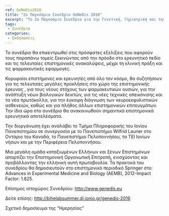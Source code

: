 ```yaml
---
ref: GeNeDis2016
title: "2ο Παγκόσμιο Συνέδριο GeNeDis 2016"
excerpt: "Το 2ο Παγκόσμιο Συνέδριο για την Γενετική, Γηριατρική και την Έρευνα νευροεκφυλιστικών νόσων, το 2nd World Congress 'GeNeDis 2016' με τίτλο ‘Geriatrics and Neurodegenerative Diseases Research’ θα πραγματοποιηθεί στην Σπάρτη, 20-23 Οκτωβρίου 2016."
tags: 
 - Συνέδρια
categories:
 - Εκδηλώσεις
---
```


Το συνέδριο θα επικεντρωθεί στις πρόσφατες εξελίξεις που αφορούν τους παραπάνω τομείς ξεκινώντας από την πρόοδο στο ερευνητικό πεδίο και τις τελευταίες επιστημονικές ανακαλύψεις, μέχρι τη κλινική πράξη και τις φαρμακευτικές εφαρμογές.

Κορυφαίοι επιστήμονες και ερευνητές από όλο τον κόσμο, θα συζητήσουν για τις τελευταίες μεγάλες προκλήσεις στο χώρο της επιστημονικής έρευνας , για τους νέους  στόχους των φαρμακευτικών ουσιών, για την ανάπτυξη νέων βιολογικών δεικτών, για τις νέες τεχνικές απεικόνισης και  τα νέα πρωτόκολλα, για την έγκαιρη διάγνωση των νευροεκφυλιστικών ασθενειών, καθώς και για πλήθος άλλων επιστημονικών επιτευγμάτων. Την ίδια ώρα στο συνέδριο θα ανακοινωθούν σημαντικά επιστημονικά ερευνητικά αποτελέσματα.

Την διοργάνωση έχει αναλάβει το Τμήμα Πληροφορικής του Ιονίου Πανεπιστημίου σε συνεργασία με το Πανεπιστήμιο Wilfrid Laurier στο Οντάριο του Καναδά, το Πανεπιστήμιο Πελοποννήσου, τα ΤΕΙ Ιονίων νήσων και με την Περιφέρεια Πελοποννήσου.

Μια μεγάλη ομάδα καταξιωμένων Ελλήνων και ξένων Επιστημόνων απαρτίζει την Επιστημονική Οργανωτική Επιτροπή, ενισχύοντας και προβάλλοντας την ελληνική αυτή πρωτοβουλία. Τα πρακτικά του συνεδρίου θα δημοσιευτούν στο επιστημονικό περιοδικό Springer στο: Advances in Experimental Medicine and Biology (AEMB), 2012-Impact Factor: 1.825.

Επίσημος ιστοχώρος Συνεδρίου: http://www.genedis.eu

Δείτε επίσης: http://bihelabsummer.di.ionio.gr/genedis-2016

Σχετικό δημοσίευμα της “Ημερησίας”
